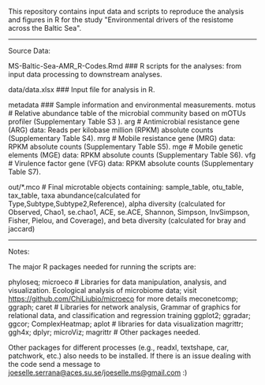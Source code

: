 This repository contains input data and scripts to reproduce the analysis and figures in R for the study "Environmental drivers of the resistome across the Baltic Sea".

---  
Source Data:

MS-Baltic-Sea-AMR_R-Codes.Rmd ### R scripts for the analyses: from input data processing to downstream analyses.

data/data.xlsx ### Input file for analysis in R.

metadata ### Sample information and environmental measurements.
motus # Relative abundance table of the microbial community based on mOTUs profiler (Supplementary Table S3 ).
arg # Antimicrobial resistance gene (ARG) data: Reads per kilobase million (RPKM) absolute counts (Supplementary Table S4).
mrg # Mobile resistance gene (MRG) data: RPKM absolute counts (Supplementary Table S5).
mge # Mobile genetic elements (MGE) data: RPKM absolute counts (Supplementary Table S6).
vfg # Virulence factor gene (VFG) data: RPKM absolute counts (Supplementary Table S7).
   
out/*.mco # Final microtable objects containing: sample_table, otu_table, tax_table, taxa abundance(calculated for Type,Subtype,Subtype2,Reference), alpha diversity (calculated for Observed, Chao1, se.chao1, ACE, se.ACE, Shannon, Simpson, InvSimpson, Fisher, Pielou, and Coverage), and beta diversity (calculated for bray and jaccard)

---
Notes:

The major R packages needed for running the scripts are:

phyloseq; microeco # Libraries for data manipulation, analysis, and visualization. Ecological analysis of microbiome data; visit https://github.com/ChiLiubio/microeco for more details
meconetcomp; ggraph; caret # Libraries for network analysis, Grammar of graphics for relational data, and classification and regression training
ggplot2; ggradar; ggcor; ComplexHeatmap; aplot # libraries for data visualization
magrittr; ggh4x; dplyr; microViz; magrittr # Other packages needed.

Other packages for different processes (e.g., readxl, textshape, car, patchwork, etc.) also needs to be installed. If there is an issue dealing with the code send a message to joeselle.serrana@aces.su.se/joeselle.ms@gmail.com :)
